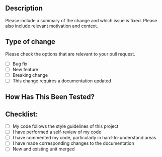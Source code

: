 ## Description
<!--- Describe your changes in detail -->
Please include a summary of the change and which issue is fixed. Please also include relevant motivation and context.

## Type of change
Please check the options that are relevant to your pull request.
- [ ] Bug fix
- [ ] New feature
- [ ] Breaking change 
- [ ] This change requires a documentation updated
## How Has This Been Tested?

## Checklist:

- [ ] My code follows the style guidelines of this project
- [ ] I have performed a self-review of my code
- [ ] I have commented my code, particularly in hard-to-understand areas
- [ ] I have made corresponding changes to the documentation
- [ ] New and existing unit merged